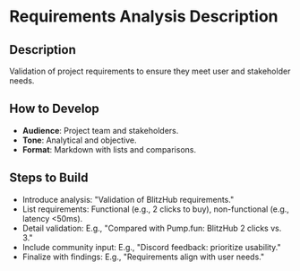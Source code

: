 # Requirements Analysis Description

## Description
Validation of project requirements to ensure they meet user and stakeholder needs.

## How to Develop
- **Audience**: Project team and stakeholders.
- **Tone**: Analytical and objective.
- **Format**: Markdown with lists and comparisons.

## Steps to Build
- Introduce analysis: "Validation of BlitzHub requirements."
- List requirements: Functional (e.g., 2 clicks to buy), non-functional (e.g., latency <50ms).
- Detail validation: E.g., "Compared with Pump.fun: BlitzHub 2 clicks vs. 3."
- Include community input: E.g., "Discord feedback: prioritize usability."
- Finalize with findings: E.g., "Requirements align with user needs."
